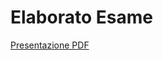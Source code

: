 # Elaborato Esame

[Presentazione PDF](./Elaborato%20Esame%20-%20Sistema%20prevenzione%20incendi.pdf)
